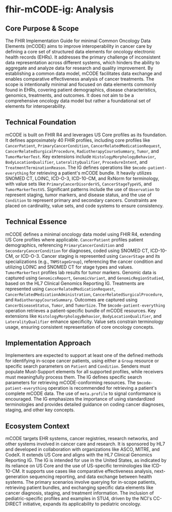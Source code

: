 # fhir-mCODE-ig: Analysis

## Core Purpose & Scope

The FHIR Implementation Guide for minimal Common Oncology Data Elements (mCODE) aims to improve interoperability in cancer care by defining a core set of structured data elements for oncology electronic health records (EHRs). It addresses the primary challenge of inconsistent data representation across different systems, which hinders the ability to aggregate and analyze data for research and quality improvement. By establishing a common data model, mCODE facilitates data exchange and enables comparative effectiveness analysis of cancer treatments. The scope is intentionally minimal and focused on data elements commonly found in EHRs, covering patient demographics, disease characteristics, genomics, treatments, and outcomes. It does not aim to be a comprehensive oncology data model but rather a foundational set of elements for interoperability.

## Technical Foundation

mCODE is built on FHIR R4 and leverages US Core profiles as its foundation. It defines approximately 40 FHIR profiles, including core profiles like `CancerPatient`, `PrimaryCancerCondition`, `CancerRelatedMedicationRequest`, `CancerRelatedSurgicalProcedure`, `RadiotherapyCourseSummary`, `Tumor`, and `TumorMarkerTest`. Key extensions include `HistologyMorphologyBehavior`, `BodyLocationQualifier`, `LateralityQualifier`, `ProcedureIntent`, and `TreatmentTerminationReason`. The IG defines operations like `$mcode-patient-everything` for retrieving a patient's mCODE bundle. It heavily utilizes SNOMED CT, LOINC, ICD-O-3, ICD-10-CM, and RxNorm for terminology, with value sets like `PrimaryCancerDisorderVS`, `CancerStageTypeVS`, and `TumorMarkerTestVS`. Significant patterns include the use of `Observation` to represent staging, tumor markers, and disease status, and the use of `Condition` to represent primary and secondary cancers. Constraints are placed on cardinality, value sets, and code systems to ensure consistency.

## Technical Essence

mCODE defines a minimal oncology data model using FHIR R4, extending US Core profiles where applicable. `CancerPatient` profiles patient demographics, referencing `PrimaryCancerCondition` and `SecondaryCancerCondition` for diagnoses, coded using SNOMED CT, ICD-10-CM, or ICD-O-3. Cancer staging is represented using `CancerStage` and its specializations (e.g., `TNMStageGroup`), referencing the cancer condition and utilizing LOINC and SNOMED CT for stage types and values. `TumorMarkerTest` profiles lab results for tumor markers. Genomic data is captured using `GenomicsReport`, `GenomicVariant`, and `GenomicRegionStudied`, based on the HL7 Clinical Genomics Reporting IG. Treatments are represented using `CancerRelatedMedicationRequest`, `CancerRelatedMedicationAdministration`, `CancerRelatedSurgicalProcedure`, and `RadiotherapyCourseSummary`. Outcomes are captured using `CancerDiseaseStatus`, `Tumor`, and `TumorSize`. The `$mcode-patient-everything` operation retrieves a patient-specific bundle of mCODE resources. Key extensions like `HistologyMorphologyBehavior`, `BodyLocationQualifier`, and `LateralityQualifier` enhance specificity. Value sets constrain terminology usage, ensuring consistent representation of core oncology concepts.

## Implementation Approach

Implementers are expected to support at least one of the defined methods for identifying in-scope cancer patients, using either a `Group` resource or specific search parameters on `Patient` and `Condition`. Senders must populate Must-Support elements for all supported profiles, while receivers must meaningfully process them. The IG defines specific search parameters for retrieving mCODE-conforming resources. The `$mcode-patient-everything` operation is recommended for retrieving a patient's complete mCODE data. The use of `meta.profile` to signal conformance is encouraged. The IG emphasizes the importance of using standardized terminologies and provides detailed guidance on coding cancer diagnoses, staging, and other key concepts.

## Ecosystem Context

mCODE targets EHR systems, cancer registries, research networks, and other systems involved in cancer care and research. It is sponsored by HL7 and developed in collaboration with organizations like ASCO, MITRE, and CodeX. It extends US Core and aligns with the HL7 Clinical Genomics Reporting IG. The IG is intended for use in the United States, as indicated by its reliance on US Core and the use of US-specific terminologies like ICD-10-CM. It supports use cases like comparative effectiveness analysis, next-generation sequencing reporting, and data exchange between health systems. The primary scenarios involve querying for in-scope patients, retrieving patient bundles, and exchanging specific data elements like cancer diagnosis, staging, and treatment information. The inclusion of pediatric-specific profiles and examples in STU4, driven by the NCI's CC-DIRECT initiative, expands its applicability to pediatric oncology.
